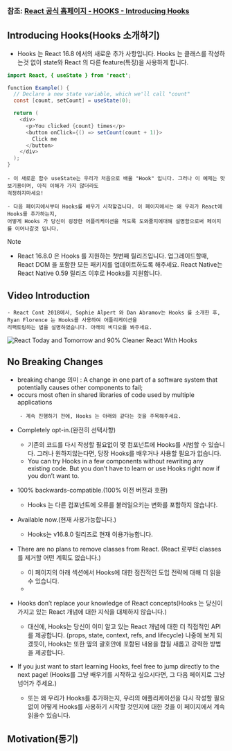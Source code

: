 ### 참조: [React 공식 홈페이지 - HOOKS - Introducing Hooks](https://reactjs.org/docs/hooks-intro.html)


## Introducing Hooks(Hooks 소개하기)
- Hooks 는 React 16.8 에서의 새로운 추가 사항입니다. Hooks 는 클래스를 작성하는것 없이 state와 React 의 다른 feature(특징)을 사용하게 합니다. 

~~~Java Script
import React, { useState } from 'react';

function Example() {
  // Declare a new state variable, which we'll call "count"
  const [count, setCount] = useState(0);

  return (
    <div>
      <p>You clicked {count} times</p>
      <button onClick={() => setCount(count + 1)}>
        Click me
      </button>
    </div>
  );
}
~~~
    - 이 새로운 함수 useState는 우리가 처음으로 배울 "Hook" 입니다. 그러나 이 예제는 맛보기용이며, 아직 이해가 가지 않더라도
    걱정하지마세요!
    
    - 다음 페이지에서부터 Hooks를 배우기 시작할겁니다. 이 페이지에서는 왜 우리가 React에 Hooks를 추가하는지,
    어떻게 Hooks 가 당신이 굉장한 어플리케이션을 적도록 도와줄지에대해 설명함으로써 페이지를 이어나갈것 입니다.


Note

- React 16.8.0 은 Hooks 를 지원하는 첫번째 릴리즈입니다. 업그레이드할때, React DOM 을 포함한 모든 패키지를 업데이트하도록 해주세요. 
React Native는 React Native 0.59 릴리즈 이후로 Hooks를 지원합니다.

## Video Introduction
    - React Cont 2018에서, Sophie Alpert 와 Dan Abramov는 Hooks 를 소개한 후, Ryan Florence 는 Hooks를 사용하여 어플리케이션을 
    리팩토링하는 법을 설명하였습니다. 아래의 비디오를 봐주세요.
![React Today and Tomorrow and 90% Cleaner React With Hooks](https://youtu.be/dpw9EHDh2bM)


## No Breaking Changes
- breaking change 의미 : A change in one part of a software system that potentially causes other components to fail; 
- occurs most often in shared libraries of code used by multiple applications
~~~
    - 계속 진행하기 전에, Hooks 는 아래와 같다는 것을 주목해주세요.
~~~

 
- Completely opt-in.(완전히 선택사항)
    - 기존의 코드를 다시 작성할 필요없이 몇 컴포넌트에 Hooks를 시범할 수 있습니다. 그러나 원하지않는다면, 당장 Hooks를 배우거나 사용할 필요가 없습니다.
    -   You can try Hooks in a few components without rewriting any existing code. But you don’t have to learn or use Hooks right now if you don’t want to.
- 100% backwards-compatible.(100% 이전 버전과 호환)
    - Hooks 는 다른 컴포넌트에 오류를 불러일으키는 변화를 포함하지 않습니다.
- Available now.(현재 사용가능합니다.)
    - Hooks는 v16.8.0 릴리즈로 현재 이용가능합니다.


- There are no plans to remove classes from React. (React 로부터 classes 를 제거할 어떤 계획도 없습니다.)
    - 이 페이지의 아래 섹션에서 Hooks에 대한 점진적인 도입 전략에 대해 더 읽을 수 있습니다.
    - 
- Hooks don’t replace your knowledge of React concepts(Hooks  는 당신이 가지고 있는 React 개념에 대한 지식을 대체하지 않습니다.)
    - 대신에, Hooks는 당신이 이미 알고 있는 React 개념에 대한 더 직접적인 API를 제공합니다.
    (props, state, context, refs, and lifecycle) 나중에 보게 되겠듯이, Hooks는 또한 옆의 괄호안에 포함된 내용을 합칠 새롭고 강력한 방법을 제공합니다. 
- If you just want to start learning Hooks, feel free to jump directly to the next page!
(Hooks를 그냥 배우기를 시작하고 싶으시다면, 그 다음 페이지로 그냥 넘어가 주세요.)
    - 또는 왜 우리가 Hooks를 추가하는지, 우리의 애플리케이션을 다시 작성할 필요 없이 어떻게 Hooks를 사용하기 시작할 것인지에 대한 것을 이 페이지에서 계속 읽을수 있습니다.


## Motivation(동기)





























